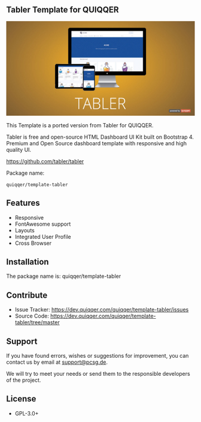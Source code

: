 Tabler Template for QUIQQER
------

![](bin/images/readme.jpg)

This Template is a ported version from Tabler for QUIQQER.

Tabler is free and open-source HTML Dashboard UI Kit built on Bootstrap 4.
Premium and Open Source dashboard template with responsive and high quality UI.

https://github.com/tabler/tabler


Package name:

    quiqqer/template-tabler
    
    
Features
--------

- Responsive
- FontAwesome support
- Layouts
- Integrated User Profile
- Cross Browser



Installation
------------

The package name is: quiqqer/template-tabler


Contribute
----------

- Issue Tracker: https://dev.quiqqer.com/quiqqer/template-tabler/issues
- Source Code: https://dev.quiqqer.com/quiqqer/template-tabler/tree/master


Support
-------

If you have found errors, wishes or suggestions for improvement,
you can contact us by email at support@pcsg.de.

We will try to meet your needs or send them to the responsible developers
of the project.


License
-------

- GPL-3.0+
